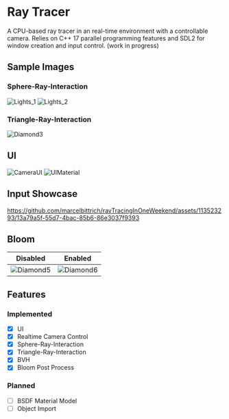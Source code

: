 # Ray Tracer
A CPU-based ray tracer in an real-time environment with a controllable camera. Relies on C++ 17 parallel programming features and SDL2 for window creation and input control.
(work in progress)

## Sample Images
### Sphere-Ray-Interaction
![Lights_1](https://github.com/marcelbittrich/rayTracingInOneWeekend/assets/113523293/b3a39a82-7297-40fc-ada9-6c8b57c0870d)
![Lights_2](https://github.com/marcelbittrich/rayTracingInOneWeekend/assets/113523293/2596898f-9fb5-4ab4-bd4d-831714e844b8)

### Triangle-Ray-Interaction
![Diamond3](https://github.com/user-attachments/assets/243fe24e-c530-4471-88e2-149176299c56)

## UI
![CameraUI](https://github.com/marcelbittrich/rayTracer/assets/113523293/9101d6ac-3741-4e9b-bc21-ed7d244cc791)
![UIMaterial](https://github.com/marcelbittrich/rayTracer/assets/113523293/36922adb-849b-49fb-8e2c-d756911ede2d)

## Input Showcase
https://github.com/marcelbittrich/rayTracingInOneWeekend/assets/113523293/13a79a5f-55d7-4bac-85b6-86e3037f9393

## Bloom

Disabled          |  Enabled
:-------------------------:|:-------------------------:
![Diamond5](https://github.com/user-attachments/assets/594a4622-3c48-4d39-867f-d5b3d07f21a1) |  ![Diamond6](https://github.com/user-attachments/assets/f15e65ce-2a61-493b-9aff-ba530e981ab7)

## Features

### Implemented
- [x] UI
- [x] Realtime Camera Control
- [x] Sphere-Ray-Interaction
- [x] Triangle-Ray-Interaction
- [x] BVH
- [x] Bloom Post Process
### Planned     
- [ ] BSDF Material Model
- [ ] Object Import
